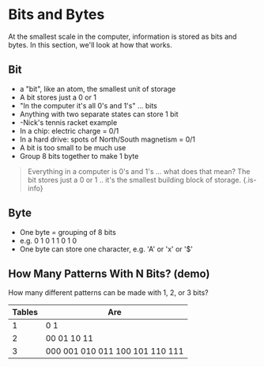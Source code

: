 <!-- TITLE: Bits And Bytes -->
<!-- SUBTITLE: A quick summary of Bits And Bytes -->

# Bits and Bytes

At the smallest scale in the computer, information is stored as bits and bytes. In this section, we'll look at how that works.

## Bit
* a "bit", like an atom, the smallest unit of storage
* A bit stores just a 0 or 1
* "In the computer it's all 0's and 1's" ... bits
* Anything with two separate states can store 1 bit 
*  -Nick's tennis racket example
* In a chip: electric charge = 0/1
* In a hard drive: spots of North/South magnetism = 0/1
* A bit is too small to be much use
* Group 8 bits together to make 1 byte


> Everything in a computer is 0's and 1's ... what does that mean? The bit stores just a 0 or 1 .. it's the smallest building block of storage.
{.is-info}

## Byte
* One byte = grouping of 8 bits
* e.g. 0 1 0 1 1 0 1 0
* One byte can store one character, e.g. 'A' or 'x' or '$'

## How Many Patterns With N Bits? (demo)
How many different patterns can be made with 1, 2, or 3 bits?

| Tables        | Are           |
| ------------- | ----------- |
| 1      | 0 1 |
| 2      | 00 01 10 11      | 
| 3 | 000 001 010 011 100 101 110 111      | 